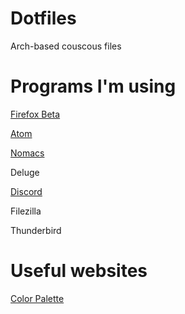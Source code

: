 # Dotfiles

Arch-based couscous files

# Programs I'm using

[Firefox Beta](https://aur.archlinux.org/packages/firefox-beta/)

[Atom](https://atom.io/)

[Nomacs](https://www.archlinux.org/packages/community/i686/nomacs/)

Deluge

[Discord](https://aur.archlinux.org/packages/discord/)

Filezilla

Thunderbird

[]()

[]()

[]()

[]()


# Useful websites

[Color Palette](http://www.pictaculous.com/)

[]()

[]()

[]()

[]()

[]()

[]()

[]()

[]()
